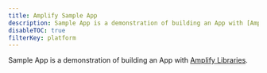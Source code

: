```yaml
---
title: Amplify Sample App
description: Sample App is a demonstration of building an App with [Amplify Libraries](https://docs.amplify.aws/lib/q/platform/ios).
disableTOC: true
filterKey: platform
---
```


Sample App is a demonstration of building an App with [Amplify Libraries](~/lib/lib.md).
